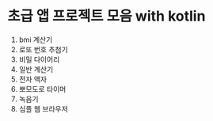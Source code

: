 # 초급 앱 프로젝트 모음 with kotlin
1. bmi 계산기
2. 로또 번호 추첨기
3. 비밀 다이어리
4. 일반 계산기
5. 전자 액자
6. 뽀모도로 타이머
7. 녹음기
8. 심플 웹 브라우저
